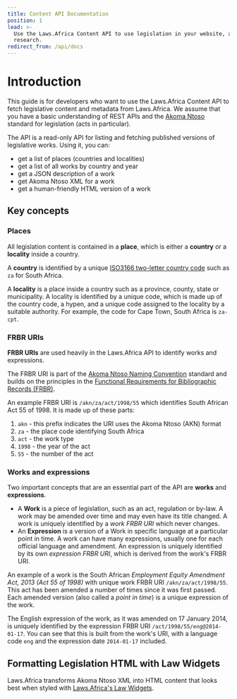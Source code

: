 ```yaml
---
title: Content API Documentation
position: 1
lead: >-
  Use the Laws.Africa Content API to use legislation in your website, app or
  research.
redirect_from: /api/docs
---
```


# Introduction

This guide is for developers who want to use the Laws.Africa Content API to fetch legislative content and metadata from Laws.Africa. We assume that you have a basic understanding of REST APIs and the [Akoma Ntoso](http://www.akomantoso.org/) standard for legislation (acts in particular).

The API is a read-only API for listing and fetching published versions of legislative works. Using it, you can:

* get a list of places (countries and localities)
* get a list of all works by country and year
* get a JSON description of a work
* get Akoma Ntoso XML for a work
* get a human-friendly HTML version of a work

## Key concepts

### Places

All legislation content is contained in a **place**, which is either a **country** or a **locality** inside a country.

A **country** is identified by a unique [ISO3166 two-letter country code](https://en.wikipedia.org/wiki/ISO\_3166-1\_alpha-2) such as `za` for South Africa.

A **locality** is a place inside a country such as a province, county, state or municipality. A locality is identified by a unique code, which is made up of the country code, a hypen, and a unique code assigned to the locality by a suitable authority. For example, the code for Cape Town, South Africa is `za-cpt`.

### FRBR URIs

**FRBR URIs** are used heavily in the Laws.Africa API to identify works and expressions.

The FRBR URI is part of the [Akoma Ntoso Naming Convention](https://docs.oasis-open.org/legaldocml/akn-nc/v1.0/akn-nc-v1.0.html) standard and builds on the principles in the [Functional Requirements for Bibliographic Records (FRBR)](https://en.wikipedia.org/wiki/Functional\_Requirements\_for\_Bibliographic\_Records).

An example FRBR URI is `/akn/za/act/1998/55` which identifies South African Act 55 of 1998. It is made up of these parts:

1. `akn` - this prefix indicates the URI uses the Akoma Ntoso (AKN) format
2. `za` - the place code identifying South Africa
3. `act` - the work type
4. `1998` - the year of the act
5. `55` - the number of the act

### Works and expressions

Two important concepts that are an essential part of the API are **works** and **expressions**.

* A **Work** is a piece of legislation, such as an act, regulation or by-law. A work may be amended over time and may even have its title changed. A work is uniquely identified by a _work FRBR URI_ which never changes.
* An **Expression** is a version of a Work in specific language at a particular point in time. A work can have many expressions, usually one for each official language and amendment. An expression is uniquely identified by its own _expression FRBR URI_, which is derived from the work's FRBR URI.

An example of a work is the South African _Employment Equity Amendment Act, 2013 (Act 55 of 1998)_ with unique work FRBR URI `/akn/za/act/1998/55`. This act has been amended a number of times since it was first passed. Each amended version (also called a _point in time_) is a unique expression of the work.

The English expression of the work, as it was amended on 17 January 2014, is uniquely identified by the expression FRBR URI `/act/1998/55/eng@2014-01-17`. You can see that this is built from the work's URI, with a language code `eng` and the expression date `2014-01-17` included.

## Formatting Legislation HTML with Law Widgets

Laws.Africa transforms Akoma Ntoso XML into HTML content that looks best when styled with [Laws.Africa's Law Widgets](https://github.com/laws-africa/law-widgets).
